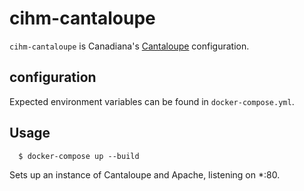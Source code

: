 # cihm-cantaloupe

`cihm-cantaloupe` is Canadiana's [Cantaloupe](https://cantaloupe-project.github.io/) configuration.

## configuration

Expected environment variables can be found in `docker-compose.yml`.

## Usage

      $ docker-compose up --build

Sets up an instance of Cantaloupe and Apache, listening on *:80.
